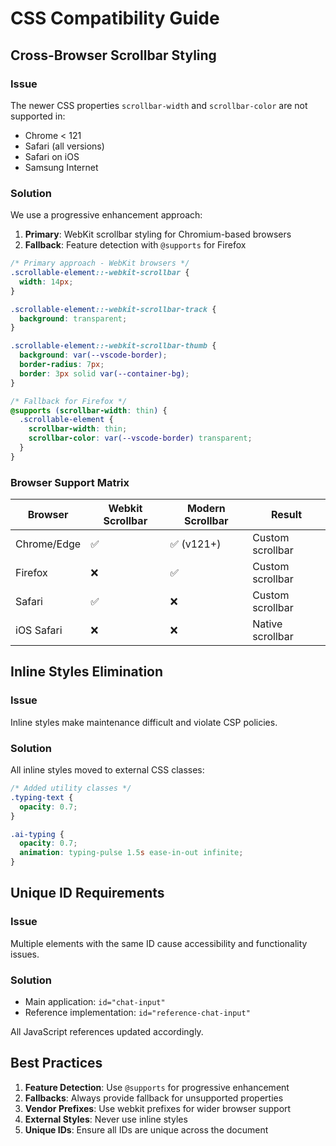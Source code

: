 # CSS Compatibility Guide

## Cross-Browser Scrollbar Styling

### Issue
The newer CSS properties `scrollbar-width` and `scrollbar-color` are not supported in:
- Chrome < 121
- Safari (all versions)
- Safari on iOS
- Samsung Internet

### Solution
We use a progressive enhancement approach:

1. **Primary**: WebKit scrollbar styling for Chromium-based browsers
2. **Fallback**: Feature detection with `@supports` for Firefox

```css
/* Primary approach - WebKit browsers */
.scrollable-element::-webkit-scrollbar {
  width: 14px;
}

.scrollable-element::-webkit-scrollbar-track {
  background: transparent;
}

.scrollable-element::-webkit-scrollbar-thumb {
  background: var(--vscode-border);
  border-radius: 7px;
  border: 3px solid var(--container-bg);
}

/* Fallback for Firefox */
@supports (scrollbar-width: thin) {
  .scrollable-element {
    scrollbar-width: thin;
    scrollbar-color: var(--vscode-border) transparent;
  }
}
```

### Browser Support Matrix

| Browser | Webkit Scrollbar | Modern Scrollbar | Result |
|---------|------------------|------------------|---------|
| Chrome/Edge | ✅ | ✅ (v121+) | Custom scrollbar |
| Firefox | ❌ | ✅ | Custom scrollbar |
| Safari | ✅ | ❌ | Custom scrollbar |
| iOS Safari | ❌ | ❌ | Native scrollbar |

## Inline Styles Elimination

### Issue
Inline styles make maintenance difficult and violate CSP policies.

### Solution
All inline styles moved to external CSS classes:

```css
/* Added utility classes */
.typing-text {
  opacity: 0.7;
}

.ai-typing {
  opacity: 0.7;
  animation: typing-pulse 1.5s ease-in-out infinite;
}
```

## Unique ID Requirements

### Issue
Multiple elements with the same ID cause accessibility and functionality issues.

### Solution
- Main application: `id="chat-input"`
- Reference implementation: `id="reference-chat-input"`

All JavaScript references updated accordingly.

## Best Practices

1. **Feature Detection**: Use `@supports` for progressive enhancement
2. **Fallbacks**: Always provide fallback for unsupported properties
3. **Vendor Prefixes**: Use webkit prefixes for wider browser support
4. **External Styles**: Never use inline styles
5. **Unique IDs**: Ensure all IDs are unique across the document
